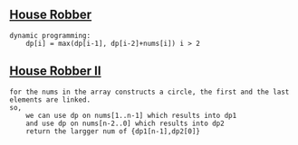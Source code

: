 ## [House Robber](HR.cpp)
	dynamic programming:
		dp[i] = max(dp[i-1], dp[i-2]+nums[i]) i > 2
		
## [House Robber II](HR2.cpp)
	for the nums in the array constructs a circle, the first and the last elements are linked.
	so, 
		we can use dp on nums[1..n-1] which results into dp1
		and use dp on nums[n-2..0] which results into dp2
		return the largger num of {dp1[n-1],dp2[0]}
